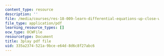 ```yaml
---
content_type: resource
description: ''
file: /media/courses/res-18-009-learn-differential-equations-up-close-with-gilbert-strang-and-cleve-moler-fall-2015/335a2374521a9bcee64d8d6c8f27abc6_DkOgvZywshI.pdf
file_type: application/pdf
learning_resource_types: []
ocw_type: OCWFile
resourcetype: Document
title: 3play pdf file
uid: 335a2374-521a-9bce-e64d-8d6c8f27abc6
---
```

